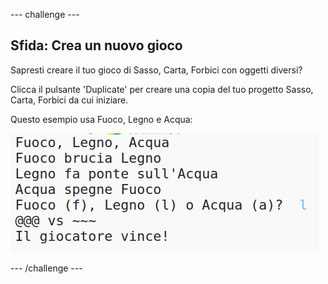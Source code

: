 \--- challenge \---

## Sfida: Crea un nuovo gioco

Sapresti creare il tuo gioco di Sasso, Carta, Forbici con oggetti diversi?

Clicca il pulsante 'Duplicate' per creare una copia del tuo progetto Sasso, Carta, Forbici da cui iniziare.

Questo esempio usa Fuoco, Legno e Acqua:

![screenshot](images/rps-fire.png)

\--- /challenge \---